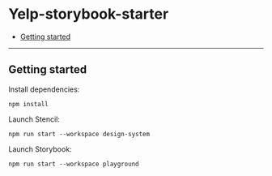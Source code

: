 # Yelp-storybook-starter

- [Getting started](#getting-started)

---


## Getting started

Install dependencies:

```
npm install
```

Launch Stencil:

```
npm run start --workspace design-system
```

Launch Storybook:

```
npm run start --workspace playground
```
